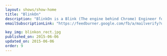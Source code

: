 ```yaml
---
layout: shows/show-home
title: "BlinkOn"
description: "BlinkOn is a Blink (The engine behind Chrome) Engineer focused event to discuss with other Blink Engineers the future of the platform and where it is going."
emailSubscriptionLink: "https://feedburner.google.com/fb/a/mailverify?uri=blinkon&amp;loc=en_US"

key_img: blinkon_rect.jpg
published_on: 2015-06-06
updated_on: 2015-06-06
order: 9
---
```

